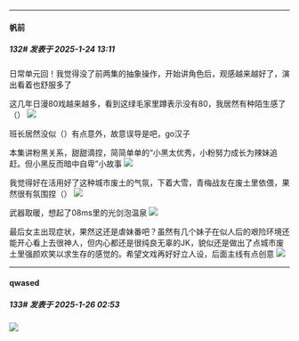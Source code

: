 ﻿
*****

####  帆前  
##### 132#       发表于 2025-1-24 13:11

日常单元回！我觉得没了前两集的抽象操作，开始讲角色后，观感越来越好了，演出看着也舒服多了

这几年日漫80戏越来越多，看到这绿毛家里蹲表示没有80，我居然有种陌生感了（）
<img src="https://p.sda1.dev/21/c0755beed63b2bf18c714703bf141c26/Screenshot_20250124_121919_com.huawei.browser.jpg" referrerpolicy="no-referrer">

班长居然没似（）有点意外，故意误导是吧，go汉子

本集讲粉黑关系，甜甜滴捏，简简单单的“小黑太优秀，小粉努力成长为辣妹追赶。但小黑反而暗中自卑”小故事
<img src="https://p.sda1.dev/21/756bf6c69343fa7fe40d8db9bcd37ae9/Screenshot_20250124_122148_com.huawei.browser.jpg" referrerpolicy="no-referrer">

我觉得好在活用好了这种城市废土的气氛，下着大雪，青梅战友在废土里依偎，果然很有氛围捏（）
<img src="https://p.sda1.dev/21/ed99de923d973880fdf98427da49f9e1/Screenshot_20250124_122446_com.huawei.browser.jpg" referrerpolicy="no-referrer">

武器取暖，想起了08ms里的光剑泡温泉
<img src="https://p.sda1.dev/21/e3795b781f1deaebe4a937b5af29406e/Screenshot_20250124_123027_com.huawei.browser.jpg" referrerpolicy="no-referrer">

最后女主出现症状，果然这还是虐妹番吧？虽然有几个妹子在似人后的艰险环境还能开心看上去很神人，但内心都还是很纯良无辜的JK，貌似还是做出了点城市废土里强颜欢笑以求生存的感觉的。希望文戏再好好立人设，后面主线有点创意
<img src="https://p.sda1.dev/21/38775b19ff1d68450fde50c398001e7b/Screenshot_20250124_123426_com.huawei.browser.jpg" referrerpolicy="no-referrer">


*****

####  qwased  
##### 133#       发表于 2025-1-26 02:53

<img src="https://static.saraba1st.com/image/smiley/face2017/001.png" referrerpolicy="no-referrer">

